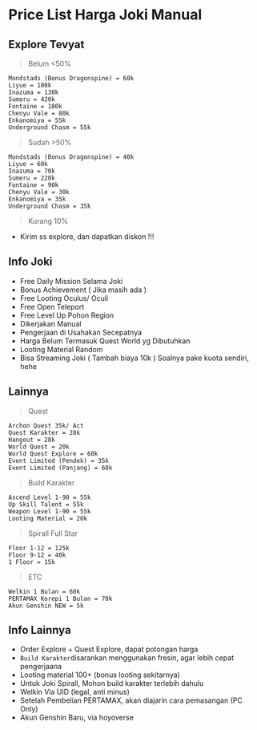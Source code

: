 # Price List Harga Joki Manual

## Explore Tevyat
> Belum <50% 
```
Mondstads (Bonus Dragonspine) = 60k
Liyue = 100k
Inazuma = 130k
Sumeru = 420k
Fontaine = 180k
Chenyu Vale = 80k
Enkanomiya = 55k
Underground Chasm = 55k
```

> Sudah >50% 
```
Mondstads (Bonus Dragonspine) = 40k
Liyue = 60k
Inazuma = 70k
Sumeru = 220k
Fontaine = 90k
Chenyu Vale = 30k
Enkanomiya = 35k
Underground Chasm = 35k
```

> Kurang 10% 
- Kirim ss explore, dan dapatkan diskon !!!

## Info Joki
- Free Daily Mission Selama Joki
- Bonus Achievement ( Jika masih ada )
- Free Looting Oculus/ Oculi
- Free Open Teleport
- Free Level Up Pohon Region
- Dikerjakan Manual
- Pengerjaan di Usahakan Secepatnya
- Harga Belum Termasuk Quest World yg Dibutuhkan
- Looting Material Random
- Bisa Streaming Joki ( Tambah biaya 10k )
 Soalnya pake kuota sendiri, hehe

## Lainnya
> Quest
```
Archon Quest 35k/ Act
Quest Karakter = 28k
Hangout = 28k
World Quest = 20k
World Quest Explore = 60k 
Event Limited (Pendek) = 35k
Event Limited (Panjang) = 60k
```

> Build Karakter
```
Ascend Level 1-90 = 55k
Up Skill Talent = 55k
Weapon Level 1-90 = 55k
Looting Material = 20k
```

> Spirall Full Star
```
Floor 1-12 = 125k
Floor 9-12 = 40k
1 Floor = 15k
```

> ETC
```
Welkin 1 Bulan = 60k
PERTAMAX Korepi 1 Bulan = 70k
Akun Genshin NEW = 5k
```

## Info Lainnya
- Order Explore + Quest Explore, dapat potongan harga
- ` Build Karakter `disarankan menggunakan fresin, agar lebih cepat pengerjaana
- Looting material 100+ (bonus looting sekitarnya)
- Untuk Joki Spirall, Mohon build karakter terlebih dahulu
- Welkin Via UID (legal, anti minus)
- Setelah Pembelian PERTAMAX, akan diajarin cara pemasangan (PC Only)
- Akun Genshin Baru, via hoyoverse

